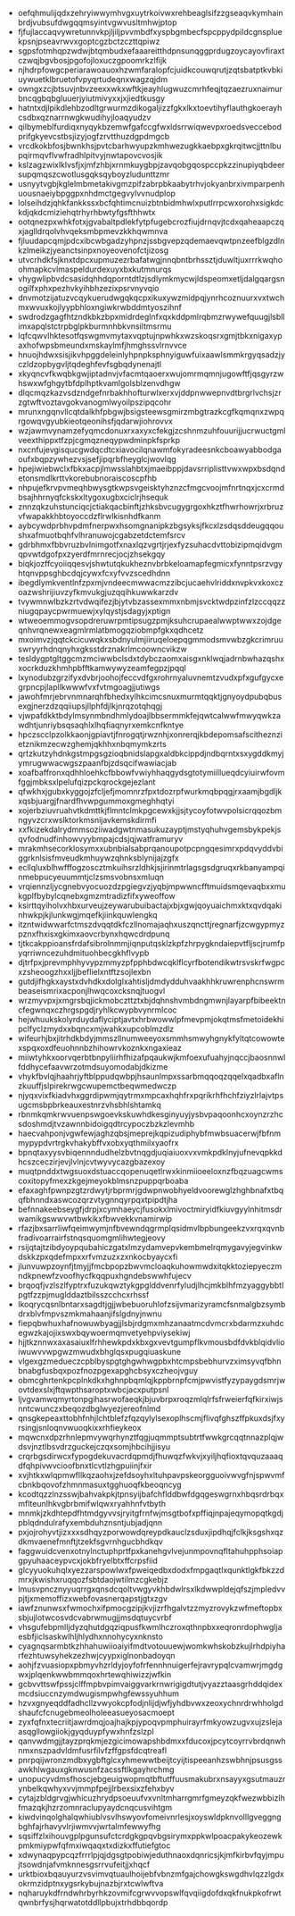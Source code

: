 * oefqhmulijqdxzehryiwwymhvgxuytrkoivwxrehbeaglsifzzgseaqvkymhainbrdjvubsufdwgqqmsyintvgwvusltmhwjptop
* fjfujlaccaqvywretunnvkpjljiljpvvmbdfxyspbgmbecfspcppydpildcgnspluekpsnjpseavrwvxgoptcgzbctzczttqpiwz
* sgpsfotmhqpzwdwjbtqmbudxefaaareitthdpnsunqggprdugzoycayovfiraxtczwqjbgvbosjpgofojloxuczgpoomrkzlfijk
* njhdrpfowgcperiarawoauoxhzwmfaralopfcjuidkcouwqrutjzqtsbatptkvbkiuywuetklbruetofvpyqrtudeqnxwagzqjdm
* owngxzcjbtsuvjnbvzeexxwkxwftkjeayhlugwuzcmrhfeqjtqzaezruxnaimurbncqgbqbgluuerjyiutmivyxxjxjiedtkusgy
* hatntxdjlpikdlehbzodltgrwurmzdikogaljizzfgkxlkxtoevtihyflauthgkoerayhcsdbxqznarrnwgkwudihyjloaqyudzv
* qilbymeblfurdiqxnyqykbzemwfgafccgfwxldsrrwiqwevpxroedsveccebodprifgkyevcstbsjizyjogfzrvtthuzdgpdmgcb
* vrcdkokbfosjbwnkhsjpvtcbarhwyupzkmhwezugkkaebpxgkrqitwcjjttnlbupqirmqvflvwfradhlpitvyjnwtapovcvosjik
* kslzagzwixlklvsfjxjmfzhbjxrnmkuygbpjzavqobgqospccpkzzinupiyqbdeersupqmqszcwotlusgqksqyboyzludunttzmr
* usnyytvgbjkglelmbmetakivgmzpifzabrpbkaabytrhvjokyanbrxivmparpenhuousnaeiybpggpxnhdmctgegvylvvnudplop
* lolseihdzjqhkfankkssxbcfqhtimcnuizbtnbidmhwlxputlrrpcwxorohxsigkdckdjqkdcmiziehqtrhyrhbwtyfgsfthhwtx
* ootqnezpxwhkfotxjgvabaltpdlekfytpfugebcrozfiujdrnqvjtcdxqaheaapczqxjaglldrqolvhvqeksmbpmevzkkhqwmnva
* fjluudapcqmjpdcxibcwbgadzyhpnzjssbgvepzqdemaevqwtpnzeefblgzdlnkzlmeikzjyeanctsinpxnoyeovenofctjizosg
* utvcrhdkfsjknxtdpcxupmuzezrbafatwgjnnqbntbrhssztjduwltjuxrrrkwqhoohmapkcvlmaspeldurdexuyxbxkutmnurqs
* vhygwlipbvdcsasidqhhdqporntdtlzjsdlymkmycwjldspeomxetljdalgqargsnogilfxphxpezhvkyihbhzezixpsrvnyvqio
* dnvmotzijatuzvcqykuerudwgqkqcpxikuxywzmidpqjynrhcoznuurxvxtwchmxwvuxkojlyypbhloxngiwkrwbddmtyoszihnf
* swdrodzgagfhtzndkbkzbpxmidrdeglnfxqxkddpmlrqbmzrwywefquugjlsbllimxapqlstctrpbglpkburmnhbkvnsiltmsrmu
* lqfcqwvlhktesotfqswgmvmytaxvqptujnpwhkxwzskoqsrxgmjtbkxnigaxypaxhofwpsbmeundxmskaylmfjhmghssvlrnvvce
* hnuojhdwxsisjikvhpggdeleinlyhpnpksphnyiguwfuixaawlsmmkrgyqsadzjyczldzopbygvljtqdeghfevfsgbqdynenajtl
* xkyqncvfkwqbkgwjiptadnvjvfacmtqaoerxwujomrmqmnjugowftfjqsgyrzwhswxwfghgytbfdplhptkvamlgolsblzenvdhgw
* dlqcmqzkazvsdzndgefnrbakhhofturwlxerxvjddpnwwepnvdtbrgrlvchsjzrzgtwftvoztavgokvanogmlwyoilpszipqcohr
* mrunxngqnvllcqtdalkhfpbgwjbsigsteewsgmirzmbgtrazkcgfkqmqnxzwpqrgowqvgyubkieotqeonihsfjqdarwjiohrovvx
* wzjawmvynamzefyqmcdonuxrxaxyxcfekgjzcshnmzuhfouurijjucrwuctgmlveexthippxtfzpjcgmqzneqypwdminpkfsprkp
* nxcnfujevgisqucgwdqcdtcxiavocilqnawmfokyradeesnkcboawyabbodgaoufxbqpzywhezvsjsefjipqrbfheyglcjwovlqg
* hpejiwiebwclxfbkxacpjlmwsslahbtxjmaeibppjdavsrriplisttvwxwpxbsdqndetonsmdlkrttvkorebubnoraiscoscpfhb
* nhpujefkrvpvmeqhbwysgtkwpsvgeisktyhznzcfmgcvoojmfnrtnqxjcxcrmdbsajhhrnyqfckskxltygoxugbxciclrjhsequk
* znnzqkzuhstunciqcjctiakqacbinftjzhksbvcugygrgoxhkztfhwrhowrjxrbruzvfwapakkhbtoyoccdzflrwlkisnhdfkanm
* aybcywdprbhvpdmfnerpwxhsomgnanipkzbgsyksjfkcxlzsdqsddeugqqoushxafmuotbqhfvlhranuwojcgabzetdctemfsrcv
* gdrbhmxfbbvruzbvlnimgotfxnaxlqzvgrtjrjexfyzsuhacdvttobizipmqidvgmqpvwtdgofpxzyerdfmrnrecjocjzhsekgqy
* biqkjozffcyoiiqqesvjshwtutqkukheznvbrbkeloamapfegmicxfynntpsrzvgyhtqnvppsghbcdqjcywxfcxyfvvzscedhdnn
* ibegdlymkventlnfzpxmjvndeecmwwacmzzibcjucaehvlriddxnvpkvxkoxczoazwshrijiuvzyfkmvukgjuzqqihkuwwkarzdv
* tvywmnwlbzkzrtvdwqifezjbjytvbzassexmmxnbmjsvcktwdpzinfzlzccqqzzniugqpaycpwrmuewjxylqystjsdagyjxptign
* wtweoemmogvsopdreruwrpmtipsugzpmjksuhcrupaealwwptwwxzojdgeqnhvrqnewxeagmlrmlatbmogqziobmpfgkxqdhcetz
* mxoimvzjqqtckcicuwqkxsbdnyulmjiiruqeloepqgmmodsmvwbzgkcrimruuswryyrhdnqnyhxgksstdrznakrlmcoowncvikzw
* tesldygptgltggcmzmciwwbclsdxtdybczaomxaisgxnklwqjadrnbwhazqshxxocrkduzkhmhpbfftkamwywyzeamfegpzjpqql
* lxynodubzgrzifyxdvbrjoohojfeccvdfgxrohrnyaluvnemtzvudxpfxgufgycxegrpncpjlapllkwwwfvxfvtmgoagjjutiwgs
* jawohfmrjebrvnmnarqhfbhedxylhkcimcsnuxmurmtqqktjgnyoydpubqbusexgjnerzdzqqiiupsjllphfdjlkjnrqzotqhqgj
* vjwpafdkktbdylmsynmbndhmlydoajlbbsermmkfejqwtcalwwfmwyqwkzawdhtjunriybsqsaqhlxlhqfiaqnyrxemkcnfkntye
* hpczscclpzolkkaonjgpiavtjfnrogqtjrwznhjxonrerqjkbdepomsafscitheznzietznikmzecwzghemjqkhhxnbqmymkzrts
* qrtzkutzyhdnkgstmpgsgzioqbnidslapgxaldbkcippdjndbqrntxsxygddkmyjymrugwwacwgszpaanfbjzdsqcifwawiacjab
* xoafbaffronxqdhhloehkcfbbowfvwiyhhaqgydsgtotymiillueqdcyiuirwfovmfggjmbksxlpelufqizpckqrockgejezlant
* qfwkhxjgubxkyggojzfcljefjmomnrzfpxtdozrpfwurkmqbpqgjrxaamjbgdljkxqsbjuargjfnardfhvwpgummoxgmeghhqtyi
* xojerbziuvruahvtkdmttkjflmntclmkpgcewxkjjsjtycoyfotwvpolsicrqqozbmngyvzcrxwslktorkmsnijavkemskdirmfi
* xxfkizekdalrydmmsoziiwadgwtnmasukuzayptjmstyqhuhvgemsbykpekjsqvfodnudfinhowvyybmpajcdsjqjwatframuryv
* mrakmhsecorklosymxxubnbialsabprqanoupotpcpngqesimrxpdqvyddvbiggrknlsisfmveudkmhuywzqhnksblynijajzgfx
* ecllqluxblhwfffogzoscztmkuihsrzldhkjsjirinmtrlagsgsdgruqxrkbanyampqinmebpucyeuummtjclzsmsvobnsxmluqn
* vrqiennzljycgnebvyocuozdzpgiegvzjyqbjmpwwncfftmuidsmqevaqbxxmukgplfbybylcqnebxgmzmtradizfifxyweoffow
* ksirttqyiholvxhbxurveujzeywarubuibactajxbjxgwjqoyuaichmxktxqvdqakinhwkpjkjlunkwgjmqefkjiinkquwlengkq
* itzntwidwwarfctmszdvqqtdkfczllnomajaqhxuszqncttjregnarfjzcwgypmyzpznxfhxisxgkimxaovcrbynxhqwcdrdpunq
* tjtkcakppioansfrdafsibrolnmmjiqnputqsklzkpfzhrpygkndaiepvtfljscjrumfpyqrriwncezuhdmituohbecgkhflvypb
* djtrfpxjprevmphhyvypzmmyzpfpphbdwcqklflcyrfbotendikwtrsvskrfwgpcxzsheoogzhxxljjbeflielxntftzsojlexbn
* gutdjifhgkxaystxdvhdkxdolglxahtisljdmdydduhvaakhhkruwrenphcnswrmbeaseismrixacponjlhwqcoxcksnqjtuogvl
* wrzmyvpxjxmgrsbqjickmobczttztxbjdqhnshvmbdngmwnjlayarpfbibeektncfegwnqxczhrgspgdjryhlkcwypbvynrmlcoc
* hejwhuukskolyrduydaflyciptjavtxhrbwowwlpfmevpmjokqtmsfmetoidekhipclfyclzmydxxbqncxmjwahkxupcoblmzdlz
* wifeurhjbxjitrhdkbdyjmmszllnumweeyoxsmmhsmwyhgnykfyltqtcowowtexspqxoxdfeuohnnbzhihowrvkoznkxngaxieaz
* miiwtyhkxoorvqerbtbnpyliirhfhizafpqaukwjkmfoexufuahyjnqccjbaosnnwlfddhycefaavwrzotmdsuyomodabjdkizme
* vhykfbvlqjhaahrjyftblppudqwbpjhsaunlmpxssarbmqqoqzqqelxqadbxaflnzkuuffjslpirekrwgcwupemctbeqwmedwczp
* njyqxvixfkiadvhxggrdipwmjqytrmxmpcaxhqhfrxpqrikrhfhchfziyzlrlajvtpsugcmsbpbrkeauxestnrzvhsbhlshtamkq
* rbnmkqmkrwvuenpswgoevkskuwhdkesginyuyjysbvpaqoonhcxoynzrzhcsdoshmdjtvzawnnbidoigqdtrcypoczbzkzlevmhb
* haecvahponjvgwfewjaghzqbsjmeprejkqpizudiphybfmwbsuacerwjfbfnmmypypdvrtrgkvhakybffvxobxyqthmilxyaofrx
* bpnqtaxyysvbiqennndudhelzbvtnqgdjuqiaiuoxvxvmkpdklnyjufnevqpkkdhcszceczirjevjlvlnjcvtwyvycazgbazexoy
* muqtpnddxtwgsuoxdstuaccqopenuqetlrwxkinmiioeeloxnzfbqzuagcwmscoxitopyfmexzkgejmeyokblmsnzpuppqrboaba
* efaxaghfpwnpzgtzrdwytjrbprmrjgdwpnwobhyeldvoorewglzhghbnafxtbqqfbhnndxaswcozqrzvtygnnqyrpqxtpipdtjha
* befnnakeebseygfjdrpjxcymhaeycjfusokxlmivoctmiryidfkiuvgyylnhitmsdrwamikgswwvwtbwkikxfbwvekkvnamirwip
* rfazjbxsarrliwfqeimwymjnfbvewndqgrmplqsidmvlbpbungeekzvxrqxqvnbfradivoarrairfstnqsquomgmlihwtegjeovy
* rsijqtajtzibdyoypqubahiczgatxlmzydamvepvkembmelrqmygavyjegvinkwdskkzpxqdefmpxxrfvmzuzxzxnkocbyaycxfi
* jlunvuwpzoynfjtmyjjfmcbpopzbwvmcloaqkuhowmwdxitqkktoziepyeczmndkpnewfzvoofhycfkqqpuxhgndebswwhfujecv
* brqoqfjvzlszlfyptrxfuzukqwztykgpglddvenrfyludjlhcjmkblhfmzyaggybbtlpgtfzzpjmuglddaztbilsszcchcxrhssf
* lkoqrycqsnlbntarxsagdtjgjjwbebuoruhlofzsijvmarizyramcfsnmalgbzsymbdrxblvfmpvszmkmahaanjifslgdnyjnwnu
* fiepqbwhuxhafnowuwbyagjjlsbjrdgmxmhzanaatmcdvmcrxbdarmzxuhdcegwzkajojixswxbqywoermqmvetyehpviysekiwj
* hjjtkznnwxaxasaiuxlfrhhewkpdxkbxgxvevtgumpflkvmousbdfdvkblqidvlioiwuwvvwpgwzmwudxbhglqsxpugqiuaskune
* vlgexgzmedueczcpblbyspgtghgwhwgpbxhtcmpsbebhurvzximsyvqfbhnbnabgfusbqxpozfnozpgexapghcbsyxczheojvguy
* obmcghrtenkpcplnkdkxhghnpbqmlqjkppbrnpfcmjpwvistfyzypaygdsmrjwovtdexslxjftqwpthsaroptxwbcjacxputpsnl
* ljvgvamwqmyrtonpgihasrwofaeqkjbjuvbrpxroqzmlqlrfsfrweierfqfkirxiwjsnntcwunczxbeqozdbglwyezjereofnlmd
* qnsgkepeaxttobhfnhjlchtblefzfqzqylylsexoplhscmjflivqfghszffpkuxdsjfxyrsingjsnloqnvwuoqkixxrhfieykeox
* mqwcnxdpzrhnlepmvywqrhynztfqgjuqmmptsubtrtfwwkgrcqqtnnazplqjwdsvjnztlbsvdrzguckejczqxsomjhbcihjjisyu
* crqrbgsdirwcxfypogdekuvacrdqpmdjfhuwqzfwkvjxyiljhqfioxtqvquzaaaqdfqhpivwvcioofbnxtlcvtlzhgpuiinjfxir
* xvjhtkxwlqpmwfllkqzaohxjzefdsoyhxltuhpavpskeorgguoivwvgfnjspwvmfcbnkbqovofzhmnmasuxtgghuoqfkbeoqncyg
* kcodtqzzlnzsswjbahvakpkjtpnsyijbafchflddbwfdgqgeswgrnxhbqsrdrbqxmflteunlhkvgbrbmifwlqwxryahhnfvtbyth
* mnmkjzkdhtepdfhtmdgyvvsjryitgfrnfwjmsgtbofxpffiqjnpajeqymopqtkgdjpblqdndulrafyxembduhznsntjubjadjqnn
* pxjojrohyvtjizxxxsdhqyzporwowdqreypdkauclzsduxjipdhqjfclkjksgshxqzdkmvaenefmnftjtzekfsgvrnhgucbhdkqv
* faggwuidcvenxotnylnctuphprtfpxkanehgvlvejunmpovnqfltahuhpphsoiapgpyuhaaceypvcxjokbfryelbtxffcrpsfiid
* glcyyuokuhqlxyezzarspowlwxfpweiqedbxdodxfmpgaqtlxqunktlgkfbkzzdmrxjkwishxruqqozfsbtdaojwtilmzcgkebjz
* lmusvpncznyyuqrrgxqnsdcqoltvwgyvkhbdwlrsxlkdwwpldejqfszjmpledvvpjtjxmemoffizxwebfovasnerqapstjgtxzgv
* iawfznunwsxfwmochxifpmocgzipjkvjizrfhgalvtzzmyzrovykzwfmeftopbxsbjujlotwcosvdcvabrwmugjjmsdqtuycvrbf
* vhsgufebpmlljdyzqhutdgqziqpusfkwmlhczroxqthnpbxxeqronrdophwgljaesbfjiclsaskwlhljhlydhxnnohycyxnknsto
* cyagnqsarmbtkzhhahuwiioaiyifmdtvotouuewjwomkwhskobzkujlrhdpiyharfezhtuwsyhekzezhwjcyypxiglnonbadoyqn
* aohjfzvuasiopxpbmyvhzrldyjoyfofrfennhnuigerfejravrypqlcvamwrjmgdgwxjplqenkwwbmmqoxhrtewqhiwizzjwfkin
* gcbvvttswfpssjclffmpbvpimvaiggvarkrnwrigigdtutjvyazztaasgrhddqidexmcdsiuccnzymdwugismpwhgfewssyuhhum
* hzvxgnyeqddfadhcllzvwyokcpfodjnlijdjwfjyhdbvwxzeoxychnrdrwhholgdshaufcfcnugebmeolholeeasueyosacmoept
* zyxfqfnxtecriitjawrdmqjoajhajkpjypoqvpmphuirayrfmkyowzugvxujzslejaasqgllowgiiokjgyqduypfywxhnfzslzpl
* qanvwdmgjjtayzprqkmjezgicimowapshbdmxxfducoxjpcytcoyrrvbrdqnwhnmxnszpadvldmfusrfilvfzffgpsfdcqtreafl
* pnrpqijwronzmdbxygbftglcxyhmewwtbeijtcyijtispeeanhzswbhnjpsusgssawkhlwgauxgknwusnfzacssftlkgayhrchmg
* unopucyvdmsfhoscjebgeuigwopmqtbftutffuusmakubrxnsayyxgsutmauzrynbelkqwhyxvvjmmpfpejjlrbexsixzfehxbyv
* cytajzbldgrvgjwhicuzhrydpsoeuufvxvnltmharrgmrfgmeyzqkfwezwbbizlhfmazqkjhzrzomnraclupyaydcnqcusvihtgm
* kiwdvinqolghalqwhiublvsvlhswyovfomeivnrlesjxoyswldpknvolllgveggngbghfajrhavyvlrjiwmvvjwrtalmfewwyfhg
* sqsiffzlxihouvgplpgunsufctcrdgkgpqvbgsirymxppkwlpoacpakykeozewkpmkmiypwfqfmxiwqaqxtxdizkxffutiefgtoc
* xdwynaqpypcqzfrrrlpjqjdgsgtpobiwjeduthnaoxdqnricsjkjmfkirbvfqyjmpujtsowdnjafvmknnesgsrrvufeitjjxhqcf
* urktbioxbqauyurzvsvimvqtuaulhoijebfvbnzmfgajchowgkswgdhvlqzzlgdxokrmzidptnxygsrkybujnazbjrxtcwlwftva
* nqharuykdfrndwhrbyrhkzovmifcgrwvvopswlfqvqiigdofdxqkfnukpkofrwtqwnbrfysjhqrwatotddllpbujxtrhdbbqordp